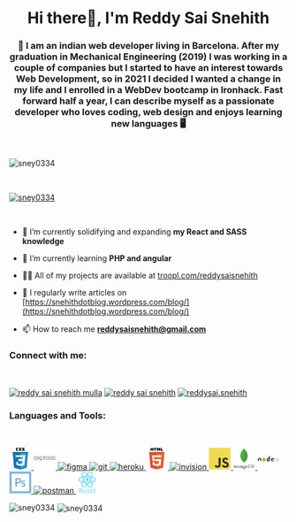 <h1 align="center">Hi there👋, I'm Reddy Sai Snehith</h1>
<h3 align="center">🧬 I am an indian web developer living in Barcelona. After my graduation in Mechanical Engineering (2019) I was working in a couple of companies but I started to have an interest towards Web Development, so in 2021 I decided I wanted a change in my life and I enrolled in a WebDev bootcamp in Ironhack. Fast forward half a year, I can describe myself as a passionate developer who loves coding, web design and enjoys learning new languages 🖥️</h3>
<br>

<p align="left"> <img src="https://komarev.com/ghpvc/?username=sney0334&label=Profile%20views&color=0e75b6&style=flat" alt="sney0334" /> </p>
<br>
<p align="left"> <a href="https://github.com/ryo-ma/github-profile-trophy"><img src="https://github-profile-trophy.vercel.app/?username=sney0334" alt="sney0334" /></a> </p>
<br>

- 🔭 I’m currently solidifying and expanding **my React and SASS knowledge**

- 🌱 I’m currently learning **PHP and angular**

- 👨‍💻 All of my projects are available at [troopl.com/reddysaisnehith](troopl.com/reddysaisnehith)

- 📝 I regularly write articles on [https://snehithdotblog.wordpress.com/blog/](https://snehithdotblog.wordpress.com/blog/)

- 📫 How to reach me **reddysaisnehith@gmail.com**

<h3 align="left">Connect with me:</h3>
<br>
<p align="left">
<a href="https://linkedin.com/in/reddy sai snehith mulla" target="blank"><img align="center" src="https://raw.githubusercontent.com/rahuldkjain/github-profile-readme-generator/master/src/images/icons/Social/linked-in-alt.svg" alt="reddy sai snehith mulla" height="30" width="40" /></a>
<a href="https://fb.com/reddy sai snehith" target="blank"><img align="center" src="https://raw.githubusercontent.com/rahuldkjain/github-profile-readme-generator/master/src/images/icons/Social/facebook.svg" alt="reddy sai snehith" height="30" width="40" /></a>
<a href="https://instagram.com/reddysai.snehith" target="blank"><img align="center" src="https://raw.githubusercontent.com/rahuldkjain/github-profile-readme-generator/master/src/images/icons/Social/instagram.svg" alt="reddysai.snehith" height="30" width="40" /></a>
</p>

<h3 align="left">Languages and Tools:</h3>
<br>
<p align="left"> <a href="https://www.w3schools.com/css/" target="_blank" rel="noreferrer"> <img src="https://raw.githubusercontent.com/devicons/devicon/master/icons/css3/css3-original-wordmark.svg" alt="css3" width="40" height="40"/> </a> <a href="https://expressjs.com" target="_blank" rel="noreferrer"> <img src="https://raw.githubusercontent.com/devicons/devicon/master/icons/express/express-original-wordmark.svg" alt="express" width="40" height="40"/> </a> <a href="https://www.figma.com/" target="_blank" rel="noreferrer"> <img src="https://www.vectorlogo.zone/logos/figma/figma-icon.svg" alt="figma" width="40" height="40"/> </a> <a href="https://git-scm.com/" target="_blank" rel="noreferrer"> <img src="https://www.vectorlogo.zone/logos/git-scm/git-scm-icon.svg" alt="git" width="40" height="40"/> </a> <a href="https://heroku.com" target="_blank" rel="noreferrer"> <img src="https://www.vectorlogo.zone/logos/heroku/heroku-icon.svg" alt="heroku" width="40" height="40"/> </a> <a href="https://www.w3.org/html/" target="_blank" rel="noreferrer"> <img src="https://raw.githubusercontent.com/devicons/devicon/master/icons/html5/html5-original-wordmark.svg" alt="html5" width="40" height="40"/> </a> <a href="https://www.invisionapp.com/" target="_blank" rel="noreferrer"> <img src="https://www.vectorlogo.zone/logos/invisionapp/invisionapp-icon.svg" alt="invision" width="40" height="40"/> </a> <a href="https://developer.mozilla.org/en-US/docs/Web/JavaScript" target="_blank" rel="noreferrer"> <img src="https://raw.githubusercontent.com/devicons/devicon/master/icons/javascript/javascript-original.svg" alt="javascript" width="40" height="40"/> </a> <a href="https://www.mongodb.com/" target="_blank" rel="noreferrer"> <img src="https://raw.githubusercontent.com/devicons/devicon/master/icons/mongodb/mongodb-original-wordmark.svg" alt="mongodb" width="40" height="40"/> </a> <a href="https://nodejs.org" target="_blank" rel="noreferrer"> <img src="https://raw.githubusercontent.com/devicons/devicon/master/icons/nodejs/nodejs-original-wordmark.svg" alt="nodejs" width="40" height="40"/> </a> <a href="https://www.photoshop.com/en" target="_blank" rel="noreferrer"> <img src="https://raw.githubusercontent.com/devicons/devicon/master/icons/photoshop/photoshop-line.svg" alt="photoshop" width="40" height="40"/> </a> <a href="https://postman.com" target="_blank" rel="noreferrer"> <img src="https://www.vectorlogo.zone/logos/getpostman/getpostman-icon.svg" alt="postman" width="40" height="40"/> </a> <a href="https://reactjs.org/" target="_blank" rel="noreferrer"> <img src="https://raw.githubusercontent.com/devicons/devicon/master/icons/react/react-original-wordmark.svg" alt="react" width="40" height="40"/> </a> </p>

<p><img align="left" src="https://github-readme-stats.vercel.app/api/top-langs?username=sney0334&show_icons=true&locale=en&layout=compact" alt="sney0334" /></p>

<p>&nbsp;<img align="center" src="https://github-readme-stats.vercel.app/api?username=sney0334&show_icons=true&locale=en" alt="sney0334" /></p>
